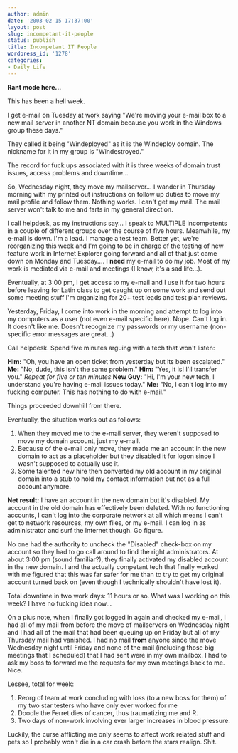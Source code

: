 ```yaml
---
author: admin
date: '2003-02-15 17:37:00'
layout: post
slug: incompetant-it-people
status: publish
title: Incompetant IT People
wordpress_id: '1278'
categories:
- Daily Life
---
```

<strong>Rant mode here...</strong>

This has been a hell week.

I get e-mail on Tuesday at work saying "We're moving your e-mail box to a new mail server in another NT domain because you work in the Windows group these days."

They called it being "Windeployed" as it is the Windeploy domain. The nickname for it in my group is "Windestroyed."

The record for fuck ups associated with it is three weeks of domain trust issues, access problems and downtime...

So, Wednesday night, they move my mailserver... I wander in Thursday morning with my printed out instructions on follow up duties to move my mail profile and follow them. Nothing works. I can't get my mail. The mail server won't talk to me and farts in my general direction.

I call helpdesk, as my instructions say... I speak to MULTIPLE incompetents in a couple of different groups over the course of five hours. Meanwhile, my e-mail is down. I'm a lead. I manage a test team. Better yet, we're reorganizing this week and I'm going to be in charge of the testing of new feature work in Internet Explorer going forward and all of that just came down on Monday and Tuesday.... I <strong>need</strong> my e-mail to do my job. Most of my work is mediated via e-mail and meetings (I know, it's a sad life...).

Eventually, at 3:00 pm, I get access to my e-mail and I use it for two hours before leaving for Latin class to get caught up on some work and send out some meeting stuff I'm organizing for 20+ test leads and test plan reviews.

Yesterday, Friday, I come into work in the morning and attempt to log into my computers as a user (not even e-mail specific here). Nope. Can't log in. It doesn't like me. Doesn't recognize my passwords or my username (non-specific error messages are great...)

Call helpdesk. Spend five minutes arguing with a tech that won't listen:

<strong>Him:</strong> "Oh, you have an open ticket from yesterday but its been escalated."
<strong>Me:</strong> "No, dude, this isn't the same problem."
<strong>Him:</strong> "Yes, it is! I'll transfer you."  <em>Repeat for five or ten minutes</em>
<strong>New Guy:</strong> "Hi, I'm your new tech, I understand you're having e-mail issues today."
<strong>Me:</strong> "No, I can't log into my fucking computer. This has nothing to do with e-mail."

Things proceeded downhill from there.

Eventually, the situation works out as follows:
<ol>
	<li>When they moved me to the e-mail server, they weren't supposed to move my domain account, just my e-mail.</li>
	<li>Because of the e-mail only move, they made me an account in the new domain to act as a placeholder but they disabled it for logon since I wasn't supposed to actually use it.</li>
	<li>Some talented new hire then converted my old account in my original domain into a stub to hold my contact information but not as a full account anymore.</li>
</ol>
<strong>Net result:</strong> I have an account in the new domain but it's disabled. My account in the old domain has effectively been deleted. With no functioning accounts, I can't log into the corporate network at all which means I can't get to network resources, my own files, or my e-mail. I can log in as administrator and surf the Internet though. Go figure.

No one had the authority to uncheck the "Disabled" check-box on my account so they had to go call around to find the right administrators. At about 3:00 pm (sound familiar?), they finally activated my disabled account in the new domain. I and the actually competant tech that finally worked with me figured that this was far safer for me than to try to get my original account turned back on (even though I technically shouldn't have lost it).

Total downtime in two work days: 11 hours or so. What was I working on this week? I have no fucking idea now...

On a plus note, when I finally got logged in again and checked my e-mail, I had all of my mail from before the move of mailservers on Wednesday night and I had all of the mail that had been queuing up on Friday but all of my Thursday mail had vanished. I had no mail <strong>from</strong> anyone since the move Wednesday night until Friday and none of the mail (including those big meetings that I scheduled) that I had sent were in my own mailbox. I had to ask my boss to forward me the requests for my own meetings back to me. Nice.

Lessee, total for week:
<ol>
	<li>Reorg of team at work concluding with loss (to a new boss for them) of my two star testers who have only ever worked for me</li>
	<li>Doodle the Ferret dies of cancer, thus traumatizing me and R.</li>
	<li>Two days of non-work involving ever larger increases in blood pressure.</li>
</ol>
Luckily, the curse afflicting me only seems to affect work related stuff and pets so I probably won't die in a car crash before the stars realign. Shit.
